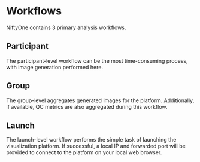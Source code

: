 # Workflows

NiftyOne contains 3 primary analysis workflows.

## Participant

The participant-level workflow can be the most time-consuming process, with image generation performed here.

## Group

The group-level aggregates generated images for the platform. Additionally, if available, QC metrics are also aggregated during this workflow.

## Launch

The launch-level workflow performs the simple task of launching the visualization platform. If successful, a local IP and forwarded port will be provided to connect to the platform on your local web browser.
